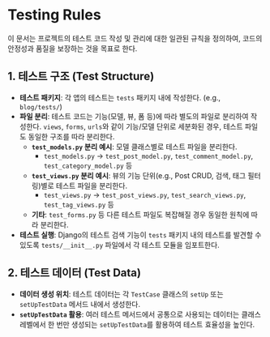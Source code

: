 # Testing Rules

이 문서는 프로젝트의 테스트 코드 작성 및 관리에 대한 일관된 규칙을 정의하여, 코드의 안정성과 품질을 보장하는 것을 목표로 한다.

## 1. 테스트 구조 (Test Structure)

- **테스트 패키지**: 각 앱의 테스트는 `tests` 패키지 내에 작성한다. (e.g., `blog/tests/`)
- **파일 분리**: 테스트 코드는 기능(모델, 뷰, 폼 등)에 따라 별도의 파일로 분리하여 작성한다. `views`, `forms`, `urls`와 같이 기능/모델 단위로 세분화된 경우, 테스트 파일도 동일한 구조를 따라 분리한다.
    - **`test_models.py` 분리 예시**: 모델 클래스별로 테스트 파일을 분리한다.
        - `test_models.py` → `test_post_model.py`, `test_comment_model.py`, `test_category_model.py` 등
    - **`test_views.py` 분리 예시**: 뷰의 기능 단위(e.g., Post CRUD, 검색, 태그 필터링)별로 테스트 파일을 분리한다.
        - `test_views.py` → `test_post_views.py`, `test_search_views.py`, `test_tag_views.py` 등
    - **기타**: `test_forms.py` 등 다른 테스트 파일도 복잡해질 경우 동일한 원칙에 따라 분리한다.
- **테스트 실행**: Django의 테스트 검색 기능이 `tests` 패키지 내의 테스트를 발견할 수 있도록 `tests/__init__.py` 파일에서 각 테스트 모듈을 임포트한다.

## 2. 테스트 데이터 (Test Data)

- **데이터 생성 위치**: 테스트 데이터는 각 `TestCase` 클래스의 `setUp` 또는 `setUpTestData` 메서드 내에서 생성한다.
- **`setUpTestData` 활용**: 여러 테스트 메서드에서 공통으로 사용되는 데이터는 클래스 레벨에서 한 번만 생성되는 `setUpTestData`를 활용하여 테스트 효율성을 높인다.
